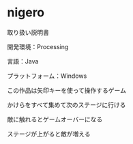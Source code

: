 # nigero

取り扱い説明書

開発環境：Processing

言語：Java

プラットフォーム：Windows

この作品は矢印キーを使って操作するゲーム

かけらをすべて集めて次のステージに行ける

敵に触れるとゲームオーバーになる

ステージが上がると敵が増える
